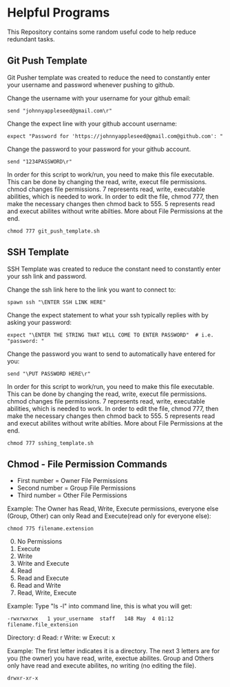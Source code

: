 # Helpful Programs
This Repository contains some random useful code to help reduce redundant tasks.

## Git Push Template

Git Pusher template was created to reduce the need to constantly enter your username and password whenever pushing to github. 

Change the username with your username for your github email:
```
send "johnnyappleseed@gmail.com\r"
```

Change the expect line with your github account username: 
```
expect "Password for 'https://johnnyappleseed@gmail.com@github.com': "
```

Change the password to your password for your github account. 
```
send "1234PASSWORD\r"
```

In order for this script to work/run, you need to make this file executable. This can be done by changing the read, write, execut file permissions. chmod changes file permissions. 7 represents read, write, executable abilities, which is needed to work. In order to edit the file, chmod 777, then make the necessary changes then chmod back to 555. 5 represents read and execut abilites without write abilties. More about File Permissions at the end.  
```
chmod 777 git_push_template.sh
```

## SSH Template

SSH Template was created to reduce the constant need to constantly enter your ssh link and password. 

Change the ssh link here to the link you want to connect to:
``` 
spawn ssh "\ENTER SSH LINK HERE"
```

Change the expect statement to what your ssh typically replies with by asking your password:
```
expect "\ENTER THE STRING THAT WILL COME TO ENTER PASSWORD"  # i.e. "password: " 
```

Change the password you want to send to automatically have entered for you:
```
send "\PUT PASSWORD HERE\r"
```

In order for this script to work/run, you need to make this file executable. This can be done by changing the read, write, execut file permissions. chmod changes file permissions. 7 represents read, write, executable abilities, which is needed to work. In order to edit the file, chmod 777, then make the necessary changes then chmod back to 555. 5 represents read and execut abilites without write abilties. More about File Permissions at the end.
```
chmod 777 sshing_template.sh
```

## Chmod - File Permission Commands

* First number = Owner File Permissions 
* Second number = Group File Permissions
* Third number = Other File Permissions

Example: The Owner has Read, Write, Execute permissions, everyone else (Group, Other) can only Read and Execute(read only for everyone else):
```
chmod 775 filename.extension
```

0. No Permissions
1. Execute
2. Write
3. Write and Execute
4. Read
5. Read and Execute
6. Read and Write
7. Read, Write, Execute

Example: Type "ls -l" into command line, this is what you will get:
```
-rwxrwxrwx   1 your_username  staff   148 May  4 01:12 filename.file_extension
```
Directory: d
Read: r
Write: w
Execut: x

Example: The first letter indicates it is a directory. The next 3 letters are for you (the owner) you have read, write, exectue abilites. Group and Others only have read and execute abilites, no writing (no editing the file).
```
drwxr-xr-x
```
